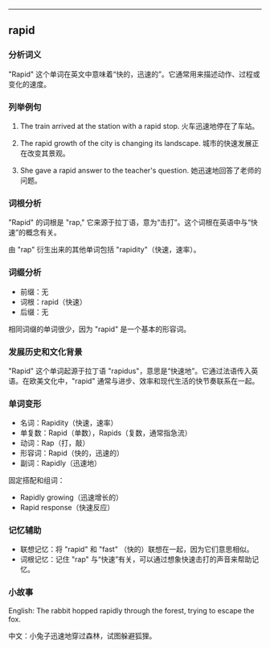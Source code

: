 
---------------
## rapid
### 分析词义
"Rapid" 这个单词在英文中意味着“快的，迅速的”。它通常用来描述动作、过程或变化的速度。

### 列举例句
1. The train arrived at the station with a rapid stop.
   火车迅速地停在了车站。

2. The rapid growth of the city is changing its landscape.
   城市的快速发展正在改变其景观。

3. She gave a rapid answer to the teacher's question.
   她迅速地回答了老师的问题。

### 词根分析
"Rapid" 的词根是 "rap," 它来源于拉丁语，意为“击打”。这个词根在英语中与“快速”的概念有关。

由 "rap" 衍生出来的其他单词包括 "rapidity"（快速，速率）。

### 词缀分析
- 前缀：无
- 词根：rapid（快速）
- 后缀：无

相同词缀的单词很少，因为 "rapid" 是一个基本的形容词。

### 发展历史和文化背景
"Rapid" 这个单词起源于拉丁语 "rapidus"，意思是“快速地”。它通过法语传入英语。在欧美文化中，"rapid" 通常与进步、效率和现代生活的快节奏联系在一起。

### 单词变形
- 名词：Rapidity（快速，速率）
- 单复数：Rapid（单数），Rapids（复数，通常指急流）
- 动词：Rap（打，敲）
- 形容词：Rapid（快的，迅速的）
- 副词：Rapidly（迅速地）

固定搭配和组词：
- Rapidly growing（迅速增长的）
- Rapid response（快速反应）

### 记忆辅助
- 联想记忆：将 "rapid" 和 "fast" （快的）联想在一起，因为它们意思相似。
- 词根记忆：记住 "rap" 与“快速”有关，可以通过想象快速击打的声音来帮助记忆。

### 小故事
English: The rabbit hopped rapidly through the forest, trying to escape the fox.

中文：小兔子迅速地穿过森林，试图躲避狐狸。

